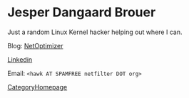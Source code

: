 # Jesper Dangaard Brouer

Just a random Linux Kernel hacker helping out where I can.

Blog: [NetOptimizer](http://netoptimizer.blogspot.com)

[Linkedin](http://www.linkedin.com/in/brouer)

Email: `<hawk AT SPAMFREE netfilter DOT org>`

[CategoryHomepage](/CategoryHomepage#)
